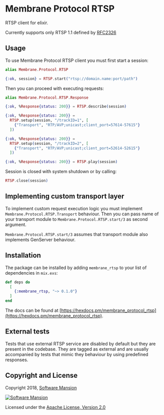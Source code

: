 # Membrane Protocol RTSP

RTSP client for elixir.

Currently supports only RTSP 1.1 defined by
[RFC2326](https://tools.ietf.org/html/rfc2326)

## Usage

To use Membrane Protocol RTSP client you must first start a session:

```elixir
alias Membrane.Protocol.RTSP

{:ok, session} = RTSP.start("rtsp://domain.name:port/path")
```

Then you can proceed with executing requests:

```elixir
alias Membrane.Protocol.RTSP.Response

{:ok, %Response{status: 200}} = RTSP.describe(session)

{:ok, %Response{status: 200}} =
  RTSP.setup(session, "/trackID=1", [
    {"Transport", "RTP/AVP;unicast;client_port=57614-57615"}
  ])

{:ok, %Response{status: 200}} =
  RTSP.setup(session, "/trackID=2", [
    {"Transport", "RTP/AVP;unicast;client_port=52614-52615"}
  ])

{:ok, %Response{status: 200}} = RTSP.play(session)
```

Session is closed with system shutdown or by calling:
```elixir
RTSP.close(session)
```

## Implementing custom transport layer

To implement custom request execution logic you must implement
`Membrane.Protocol.RTSP.Transport` behaviour. Then you can pass
name of your transport module to `Membrane.Protocol.RTSP.start/3` as second
 argument.

`Membrane.Protocol.RTSP.start/3` assumes that transport module also implements
GenServer behaviour.

## Installation

The package can be installed by adding `membrane_rtsp` to your list
of dependencies in `mix.exs`:

```elixir
def deps do
  [
    {:membrane_rtsp, "~> 0.1.0"}
  ]
end
```

The docs can be found at [https://hexdocs.pm/membrane_protocol_rtsp](https://hexdocs.pm/membrane_protocol_rtsp).

## External tests

Tests that use external RTSP service are disabled by default but they are present
in the codebase. They are tagged as external and are usually accompanied by
tests that mimic they behaviour by using predefined responses.

## Copyright and License

Copyright 2018, [Software Mansion](https://swmansion.com/?utm_source=git&utm_medium=readme&utm_campaign=membrane) 

[![Software Mansion](https://membraneframework.github.io/static/logo/swm_logo_readme.png)](https://swmansion.com/?utm_source=git&utm_medium=readme&utm_campaign=membrane)

Licensed under the [Apache License, Version 2.0](LICENSE)